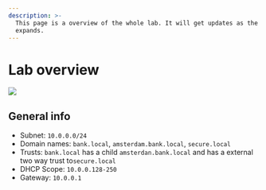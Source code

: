 ```yaml
---
description: >-
  This page is a overview of the whole lab. It will get updates as the lab
  expands.
---
```


# Lab overview

![](<../.gitbook/assets/lab\_overview.drawio (1).png>)

## General info

* Subnet: `10.0.0.0/24`
* Domain names: `bank.local`, `amsterdam.bank.local`, `secure.local`
* Trusts: `bank.local` has a child `amsterdan.bank.local` and has a external two way trust to`secure.local`
* DHCP Scope: `10.0.0.128-250`&#x20;
* Gateway: `10.0.0.1`

